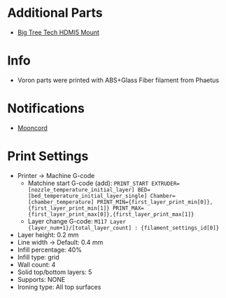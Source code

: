 # Additional Parts

- [Big Tree Tech HDMI5 Mount](https://www.teamfdm.com/files/file/618-mount-for-bigtreetech-hdmi5-screen-trident-voron-2xxx/)

# Info

- Voron parts were printed with ABS+Glass Fiber filament from Phaetus

# Notifications

- [Mooncord](https://eliteschw31n.gitbook.io/mooncord/)

# Print Settings

- Printer -> Machine G-code
  - Matchine start G-code (add): `PRINT_START EXTRUDER=[nozzle_temperature_initial_layer] BED=[bed_temperature_initial_layer_single] Chamber=[chamber_temperature] PRINT_MIN={first_layer_print_min[0]},{first_layer_print_min[1]} PRINT_MAX={first_layer_print_max[0]},{first_layer_print_max[1]}`
  - Layer change G-code: `M117 Layer {layer_num+1}/[total_layer_count] : {filament_settings_id[0]}`
- Layer height: 0.2 mm
- Line width -> Default: 0.4 mm
- Infill percentage: 40%
- Infill type: grid
- Wall count: 4
- Solid top/bottom layers: 5
- Supports: NONE
- Ironing type: All top surfaces
